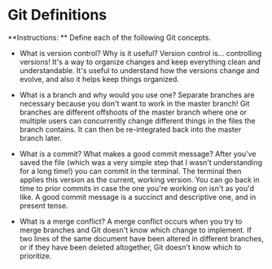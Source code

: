 # Git Definitions

**Instructions: ** Define each of the following Git concepts.

* What is version control?  Why is it useful?
Version control is... controlling versions! It's a way to organize changes and keep everything clean and understandable. It's useful to understand how the versions change and evolve, and also it helps keep things organized.

* What is a branch and why would you use one?
Separate branches are necessary because you don't want to work in the master branch! Git branches are different offshoots of the master branch where one or multiple users can concurrently change different things in the files the branch contains. It can then be re-integrated back into the master branch later.

* What is a commit? What makes a good commit message?
After you've saved the file (which was a very simple step that I wasn't understanding for a long time!) you can commit in the terminal. The terminal then applies this version as the current, working version. You can go back in time to prior commits in case the one you're working on isn't as you'd like. A good commit message is a succinct and descriptive one, and in present tense.


* What is a merge conflict?
A merge conflict occurs when you try to merge branches and Git doesn't know which change to implement. If two lines of the same document have been altered in different branches, or if they have been deleted altogether, Git doesn't know which to prioritize.